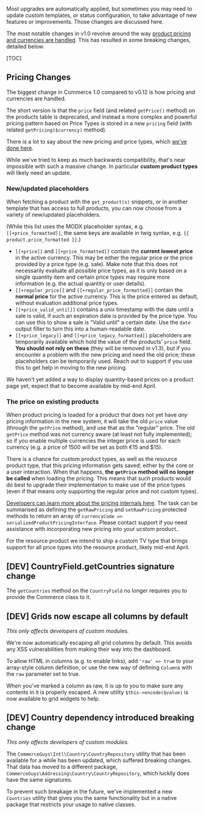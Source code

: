Most upgrades are automatically applied, but sometimes you may need to update custom templates, or status configuration, to take advantage of new features or improvements. Those changes are discussed here.

The most notable changes in v1.0 revolve around the way [product pricing and currencies are handled](../Products/Price_Types). This has resulted in some breaking changes, detailed below.

[TOC]

## Pricing Changes

The biggest change in Commerce 1.0 compared to v0.12 is how pricing and currencies are handled. 

The short version is that the `price` field (and related `getPrice()` method) on the products table is deprecated, and instead a more complex and powerful pricing pattern based on Price Types is stored in a new `pricing` field (with related `getPricing($currency)` method). 

There is a lot to say about the new pricing and price types, which [we've done here](../Products/Price_Types). 

While we've tried to keep as much backwards compatibility, that's near impossible with such a massive change. In particular **custom product types** will likely need an update. 

### New/updated placeholders

When fetching a product with the `get_product(s)` snippets, or in another template that has access to full products, you can now choose from a variety of new/updated placeholders. 

(While this list uses the MODX placeholder syntax, e.g. `[[+price_formatted]]`, the same keys are available in twig syntax, e.g. `{{ product.price_formatted }}`.)

- `[[+price]]` and `[[+price_formatted]]` contain the **current lowest price** in the active currency. This may be either the regular price or the price provided by a price type (e.g. sale). Make note that this does not necessarily evaluate all possible price types, as it is only based on a single quantity item and certain price types may require more information (e.g. the actual quantity or user details).
- `[[+regular_price]]` and `[[+regular_price_formatted]]` contain the **normal price** for the active currency. This is the price entered as default, without evaluation additional price types. 
- `[[+price_valid_until]]` contains a unix timestamp with the date until a sale is valid, if such an expiration date is provided by the price type. You can use this to show a sale is "Valid until" a certain date. Use the `date` output filter to turn this into a human-readable date. 
- `[[+price_legacy]]` and `[[+price_legacy_formatted]]` placeholders are temporarily available which hold the value of the products' `price` field. **You should not rely on these** (they will be removed in v1.3), but if you encounter a problem with the new pricing and need the old price; these placeholders can be temporarily used. Reach out to support if you use this to get help in moving to the new pricing.

We haven't yet added a way to display quantity-based prices on a product page yet; expect that to become available by mid-end April.

### The price on existing products

When product pricing is loaded for a product that does not yet have _any_ pricing information in the new system, it will take the old `price` value (through the `getPrice` method), and use that as the "regular" price. The old `getPrice` method was not currency aware (at least not fully implemented); so if you enable multiple currencies the integer price is used for each currency (e.g. a price of 1500 will be set as both €15 and $15). 

There is a chance for custom product types, as well as the resource product type, that this pricing information gets saved; either by the core or a user interaction. When that happens, **the `getPrice` method will no longer be called** when loading the pricing. This means that such products would do best to upgrade their implementation to make use of the price types (even if that means only supporting the regular price and not custom types). 

[Developers can learn more about the pricing internals here](../Developer/Products/Pricing). The task can be summarised as defining the `getRawPricing` and `setRawPricing` protected methods to return an array of `currencyCode => serializedProductPricingInterface`. Please contact support if you need assistance with incorporating new pricing into your ucstom product..

For the resource product we intend to ship a custom TV type that brings support for all price types into the resource product, likely mid-end April. 

## [DEV] CountryField.getCountries signature change

The `getCountries` method on the `CountryField` no longer requires you to provide the Commerce class to it.

## [DEV] Grids now escape all columns by default

_This only affects developers of custom modules._

We're now automatically escaping all grid columns by default. This avoids any XSS vulnerabilities from making their way into the dashboard. 

To allow HTML in columns (e.g. to enable links), add `'raw' => true` to your array-style column definition, or use the new way of defining `Column`s with the `raw` parameter set to true. 

When you've marked a column as raw, it is up to you to make sure any contents in it is properly escaped. A new utility `$this->encode($value)` is now available to grid widgets to help. 

## [DEV] Country dependency introduced breaking change

_This only affects developers of custom modules._

The `CommerceGuys\Intl\Country\CountryRepository` utility that has been available for a while has been updated, which suffered breaking changes. That data has moved to a different package, `CommerceGuys\Addressing\Country\CountryRepository`, which luckily does have the same signatures. 

To prevent such breakage in the future, we've implemented a new `Countries` utility that gives you the same functionality but in a native package that restricts your usage to native classes.



